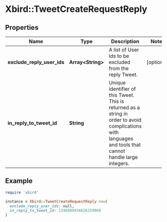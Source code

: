 # Xbird::TweetCreateRequestReply

## Properties

| Name | Type | Description | Notes |
| ---- | ---- | ----------- | ----- |
| **exclude_reply_user_ids** | **Array&lt;String&gt;** | A list of User Ids to be excluded from the reply Tweet. | [optional] |
| **in_reply_to_tweet_id** | **String** | Unique identifier of this Tweet. This is returned as a string in order to avoid complications with languages and tools that cannot handle large integers. |  |

## Example

```ruby
require 'xbird'

instance = Xbird::TweetCreateRequestReply.new(
  exclude_reply_user_ids: null,
  in_reply_to_tweet_id: 1346889436626259968
)
```

